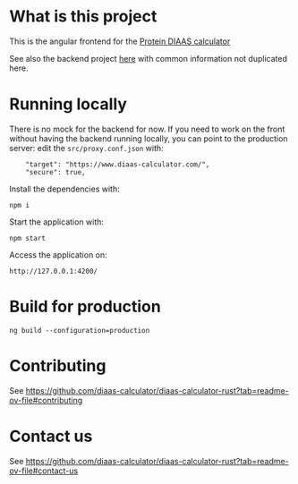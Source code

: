 # What is this project

This is the angular frontend for the [Protein DIAAS calculator](https://www.diaas-calculator.com/)

See also the backend project [here](https://github.com/diaas-calculator/diaas-calculator-rust) with common information not duplicated here. 

# Running locally

There is no mock for the backend for now. If you need to work on the front without having the backend running locally, you can point to the production server: edit the `src/proxy.conf.json` with: 

```
    "target": "https://www.diaas-calculator.com/",
    "secure": true,
```

Install the dependencies with: 

```
npm i
```

Start the application with: 

```
npm start
```

Access the application on: 

```
http://127.0.0.1:4200/
```

# Build for production

```
ng build --configuration=production
```

# Contributing

See https://github.com/diaas-calculator/diaas-calculator-rust?tab=readme-ov-file#contributing

# Contact us

See https://github.com/diaas-calculator/diaas-calculator-rust?tab=readme-ov-file#contact-us



